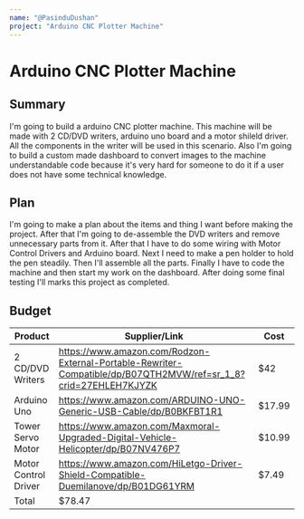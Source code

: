 ```yaml
---
name: "@PasinduDushan"
project: "Arduino CNC Plotter Machine"
---
```


# Arduino CNC Plotter Machine

## Summary

I'm going to build a arduino CNC plotter machine. This machine will be made with 2 CD/DVD writers, arduino uno board and a motor shileld driver. All the components in the writer will be used in this scenario. Also
I'm going to build a custom made dashboard to convert images to the machine understandable code because it's very hard for someone to do it if a user does not have some 
technical knowledge. 

## Plan

I'm going to make a plan about the items and thing I want before making the project. After that I'm going to de-assemble the DVD writers and remove unnecessary parts from it. 
After that I have to do some wiring with Motor Control Drivers and Arduino board. Next I need to make a pen holder to hold the pen steadily. Then I'll assemble all the parts.
Finally I have to code the machine and then start my work on the dashboard. After doing some final testing I'll marks this project as completed.

## Budget

| Product              | Supplier/Link                                                                                                   | Cost   |
| ---------------      | --------------------------------------------------------------------------------------------------------------- | ------ |
| 2 CD/DVD Writers     | https://www.amazon.com/Rodzon-External-Portable-Rewriter-Compatible/dp/B07QTH2MVW/ref=sr_1_8?crid=27EHLEH7KJYZK | $42    |
| Arduino Uno          | https://www.amazon.com/ARDUINO-UNO-Generic-USB-Cable/dp/B0BKFBT1R1                                              | $17.99 |
| Tower Servo Motor    | https://www.amazon.com/Maxmoral-Upgraded-Digital-Vehicle-Helicopter/dp/B07NV476P7                               | $10.99 |
| Motor Control Driver | https://www.amazon.com/HiLetgo-Driver-Shield-Compatible-Duemilanove/dp/B01DG61YRM                               | $7.49  |
|Total                 |  $78.47                                                                                                         |        |

